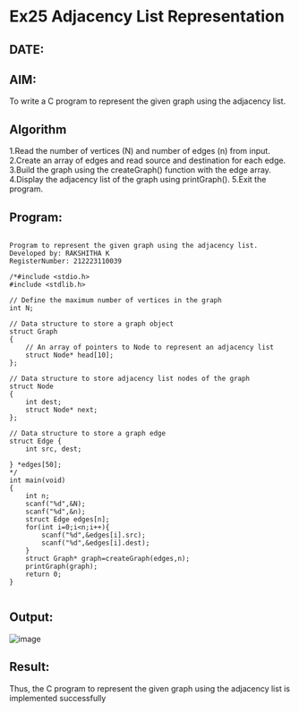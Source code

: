 # Ex25 Adjacency List Representation
## DATE:
## AIM:
To write a C program to represent the given graph using the adjacency list.

## Algorithm
1.Read the number of vertices (N) and number of edges (n) from input.
2.Create an array of edges and read source and destination for each edge.
3.Build the graph using the createGraph() function with the edge array.
4.Display the adjacency list of the graph using printGraph().
5.Exit the program.

## Program:
~~~

Program to represent the given graph using the adjacency list.
Developed by: RAKSHITHA K
RegisterNumber: 212223110039

/*#include <stdio.h>
#include <stdlib.h>
 
// Define the maximum number of vertices in the graph
int N; 
 
// Data structure to store a graph object
struct Graph
{
    // An array of pointers to Node to represent an adjacency list
    struct Node* head[10];
};
 
// Data structure to store adjacency list nodes of the graph
struct Node
{
    int dest;
    struct Node* next;
};
 
// Data structure to store a graph edge
struct Edge {
    int src, dest;
   
} *edges[50];
*/
int main(void)
{   
    int n;
    scanf("%d",&N);
    scanf("%d",&n);
    struct Edge edges[n];
    for(int i=0;i<n;i++){
        scanf("%d",&edges[i].src);
        scanf("%d",&edges[i].dest);
    }
    struct Graph* graph=createGraph(edges,n);
    printGraph(graph);
    return 0;
}


~~~

## Output:
![image](https://github.com/user-attachments/assets/86d2f919-fe04-48c0-8ccf-2d7992374a65)

## Result:
Thus, the C program to represent the given graph using the adjacency list is implemented successfully
